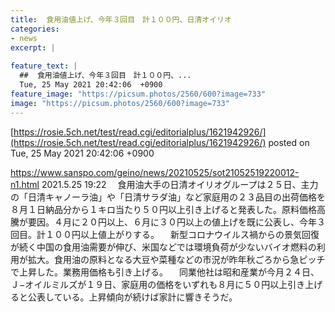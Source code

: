 ```yaml
---
title:  食用油値上げ、今年３回目　計１００円、日清オイリオ  
categories:
- news
excerpt: |
  
feature_text: |
  ##  食用油値上げ、今年３回目　計１００円、...
  Tue, 25 May 2021 20:42:06  +0900
feature_image: "https://picsum.photos/2560/600?image=733"
image: "https://picsum.photos/2560/600?image=733"
---
```


[https://rosie.5ch.net/test/read.cgi/editorialplus/1621942926/](https://rosie.5ch.net/test/read.cgi/editorialplus/1621942926/)
posted on Tue, 25 May 2021 20:42:06  +0900

<!--more-->

https://www.sanspo.com/geino/news/20210525/sot21052519220012-n1.html 2021.5.25 19:22 　食用油大手の日清オイリオグループは２５日、主力の「日清キャノーラ油」や「日清サラダ油」など家庭用の２３品目の出荷価格を８月１日納品分から１キロ当たり５０円以上引き上げると発表した。原料価格高騰が要因。４月に２０円以上、６月に３０円以上の値上げを既に公表し、今年３回目。計１００円以上値上がりする。 　新型コロナウイルス禍からの景気回復が続く中国の食用油需要が伸び、米国などでは環境負荷が少ないバイオ燃料の利用が拡大。食用油の原料となる大豆や菜種などの市況が昨年秋ごろから急ピッチで上昇した。業務用価格も引き上げる。 　同業他社は昭和産業が今月２４日、Ｊ−オイルミルズが１９日、家庭用の価格をいずれも８月に５０円以上引き上げると公表している。上昇傾向が続けば家計に響きそうだ。
